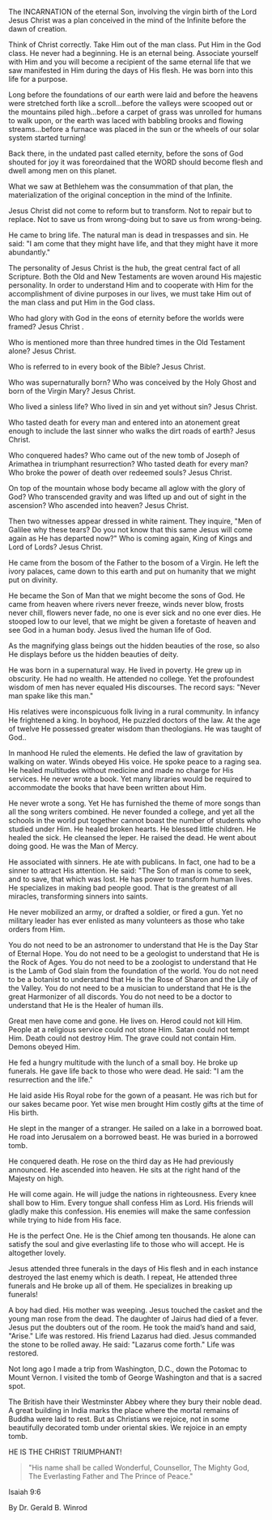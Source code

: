 The INCARNATION of the eternal Son, involving the virgin birth of the Lord Jesus Christ was a plan conceived in the mind of the Infinite before the dawn of creation.

Think of Christ correctly. Take Him out of the man class. Put Him in the God class. He never had a beginning. He is an eternal being. Associate yourself with Him and you will become a recipient of the same eternal life that we saw manifested in Him during the days of His flesh. He was born into this life for a purpose.

Long before the foundations of our earth were laid and before the heavens were stretched forth like a scroll...before the valleys were scooped out or the mountains piled high...before a carpet of grass was unrolled for humans to walk upon, or the earth was laced with babbling brooks and flowing streams...before a furnace was placed in the sun or the wheels of our solar system started turning!

Back there, in the undated past called eternity, before the sons of God shouted for joy it was foreordained that the WORD should become flesh and dwell among men on this planet.

What we saw at Bethlehem was the consummation of that plan, the materialization of the original conception in the mind of the Infinite.

Jesus Christ did not come to reform but to transform. Not to repair but to replace. Not to save us from wrong-doing but to save us from wrong-being.

He came to bring life. The natural man is dead in trespasses and sin. He said: "I am come that they might have life, and that they might have it more abundantly."

The personality of Jesus Christ is the hub, the great central fact of all Scripture. Both the Old and New Testaments are woven around His majestic personality. In order to understand Him and to cooperate with Him for the accomplishment of divine purposes in our lives, we must take Him out of the man class and put Him in the God class.

Who had glory with God in the eons of eternity before the worlds were framed? Jesus Christ .

Who is mentioned more than three hundred times in the Old Testament alone? Jesus Christ.

Who is referred to in every book of the Bible? Jesus Christ.

Who was supernaturally born? Who was conceived by the Holy Ghost and born of the Virgin Mary? Jesus Christ.

Who lived a sinless life? Who lived in sin and yet without sin? Jesus Christ.

Who tasted death for every man and entered into an atonement great enough to include the last sinner who walks the dirt roads of earth? Jesus Christ.

Who conquered hades? Who came out of the new tomb of Joseph of Arimathea in triumphant resurrection? Who tasted death for every man? Who broke the power of death over redeemed souls? Jesus Christ.

On top of the mountain whose body became all aglow with the glory of God? Who transcended gravity and was lifted up and out of sight in the ascension? Who ascended into heaven?  Jesus Christ.

Then two witnesses appear dressed in white raiment. They inquire, "Men of Galilee why these tears? Do you not know that this same Jesus will come again as He has departed now?" Who is coming again, King of Kings and Lord of Lords? Jesus Christ.

He came from the bosom of the Father to the bosom of a Virgin. He left the ivory palaces, came down to this earth and put on humanity that we might put on divinity.

He became the Son of Man that we might become the sons of God. He came from heaven where rivers never freeze, winds never blow, frosts never chill, flowers never fade, no one is ever sick and no one ever dies. He stooped low to our level, that we might be given a foretaste of heaven and see God in a human body. Jesus lived the human life of God.

As the magnifying glass beings out the hidden beauties of the rose, so also He displays before us the hidden beauties of deity.

He was born in a supernatural way. He lived in poverty. He grew up in obscurity. He had no wealth. He attended no college. Yet the profoundest wisdom of men has never equaled His discourses. The record says: "Never man spake like this man."

His relatives were inconspicuous folk living in a rural community. In infancy He frightened a king. In boyhood, He puzzled doctors of the law. At the age of twelve He possessed greater wisdom than theologians. He was taught of God..

In manhood He ruled the elements. He defied the law of gravitation by walking on water. Winds obeyed His voice. He spoke peace to a raging sea. He healed multitudes without medicine and made no charge for His services. He never wrote a book. Yet many libraries would be required to accommodate the books that have been written about Him.

He never wrote a song. Yet He has furnished the theme of more songs than all the song writers combined. He never founded a college, and yet all the schools in the world put together cannot boast the number of students who studied under Him. He healed broken hearts. He blessed little children. He healed the sick. He cleansed the leper. He raised the dead. He went about doing good. He was the Man of Mercy.

He associated with sinners. He ate with publicans. In fact, one had to be a sinner to attract His attention. He said: "The Son of man is come to seek, and to save, that which was lost. He has power to transform human lives. He specializes in making bad people good. That is the greatest of all miracles, transforming sinners into saints.

He never mobilized an army, or drafted a soldier, or fired a gun. Yet no military leader has ever enlisted as many volunteers as those who take orders from Him.

You do not need to be an astronomer to understand that He is the Day Star of Eternal Hope. You do not need to be a geologist to understand that He is the Rock of Ages. You do not need to be a zoologist to understand that He is the Lamb of God slain from the foundation of the world. You do not need to be a botanist to understand that He is the Rose of Sharon and the Lily of the Valley. You do not need to be a musician to understand that He is the great Harmonizer of all discords. You do not need to be a doctor to understand that He is the Healer of human ills.

Great men have come and gone. He lives on. Herod could not kill Him. People at a religious service could not stone Him. Satan could not tempt Him. Death could not destroy Him. The grave could not contain Him. Demons obeyed Him.

He fed a hungry multitude with the lunch of a small boy. He broke up funerals. He gave life back to those who were dead. He said: "I am the resurrection and the life."

He laid aside His Royal robe for the gown of a peasant. He was rich but for our sakes became poor. Yet wise men brought Him costly gifts at the time of His birth.

He slept in the manger of a stranger. He sailed on a lake in a borrowed boat. He road into Jerusalem on a borrowed beast. He was buried in a borrowed tomb.

He conquered death. He rose on the third day as He had previously announced. He ascended into heaven. He sits at the right hand of the Majesty on high.

He will come again. He will judge the nations in righteousness. Every knee shall bow to Him. Every tongue shall confess Him as Lord. His friends will gladly make this confession. His enemies will make the same confession while trying to hide from His face.

He is the perfect One. He is the Chief among ten thousands. He alone can satisfy the soul and give everlasting life to those who will accept. He is altogether lovely.

Jesus attended three funerals in the days of His flesh and in each instance destroyed the last enemy which is death. I repeat, He attended three funerals and He broke up all of them. He specializes in breaking up funerals!

A boy had died. His mother was weeping. Jesus touched the casket and the young man rose from the dead. The daughter of Jairus had died of a fever. Jesus put the doubters out of the room. He took the maid’s hand and said, "Arise." Life was restored. His friend Lazarus had died. Jesus commanded the stone to be rolled away. He said: "Lazarus come forth." Life was restored.

Not long ago I made a trip from Washington, D.C., down the Potomac to Mount Vernon. I visited the tomb of George Washington and that is a sacred spot.

The British have their Westminster Abbey where they bury their noble dead. A great building in India marks the place where the mortal remains of Buddha were laid to rest. But as Christians we rejoice, not in some beautifully decorated tomb under oriental skies. We rejoice in an empty tomb.

HE IS THE CHRIST TRIUMPHANT!

>"His name shall be called Wonderful, Counsellor, The Mighty God, The Everlasting Father and The Prince of Peace."

Isaiah 9:6
 
By Dr. Gerald B. Winrod